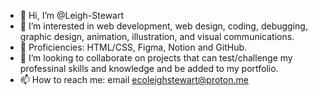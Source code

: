 - 👋 Hi, I’m @Leigh-Stewart
- 👀 I’m interested in web development, web design, coding, debugging, graphic design, animation, illustration, and visual communications.
- 🌱 Proficiencies: HTML/CSS, Figma, Notion and GitHub.
- 💞️ I’m looking to collaborate on projects that can test/challenge my professinal skills and knowledge and be added to my portfolio.
- 📫 How to reach me: email ecoleighstewart@proton.me
<!---
Leigh-Stewart/Leigh-Stewart is a ✨ special ✨ repository because its `README.md` (this file) appears on your GitHub profile.
You can click the Preview link to take a look at your changes.
--->
